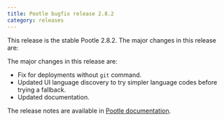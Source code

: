 ```yaml
---
title: Pootle bugfix release 2.8.2
category: releases
---
```


This release is the stable Pootle 2.8.2. The major changes in this release are:

The major changes in this release are:

- Fix for deployments without `git` command.
- Updated UI language discovery to try simpler language codes before trying a fallback.
- Updated documentation.


The release notes are available in [Pootle documentation](http://docs.translatehouse.org/projects/pootle/en/stable-2.8.x/releases/2.8.2.html).
